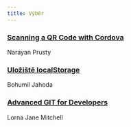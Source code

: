 ```yaml
---
title: Výběr
---
```


### [Scanning a QR Code with Cordova](http://www.sitepoint.com/scanning-qr-code-cordova/)
Narayan Prusty

### [Uložiště localStorage](http://jecas.cz/localstorage)
Bohumil Jahoda

### [Advanced GIT for Developers](https://www.youtube.com/watch?v=duqBHik7nRo)
Lorna Jane Mitchell
